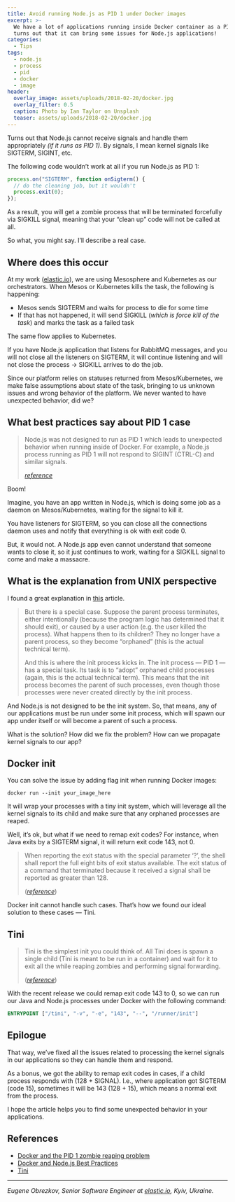 ```yaml
---
title: Avoid running Node.js as PID 1 under Docker images
excerpt: >-
  We have a lot of applications running inside Docker container as a PID 1. But,
  turns out that it can bring some issues for Node.js applications!
categories:
  - Tips
tags:
  - node.js
  - process
  - pid
  - docker
  - image
header:
  overlay_image: assets/uploads/2018-02-20/docker.jpg
  overlay_filter: 0.5
  caption: Photo by Ian Taylor on Unsplash
  teaser: assets/uploads/2018-02-20/docker.jpg
---
```


Turns out that Node.js cannot receive signals and handle them appropriately _(if
it runs as PID 1)_. By signals, I mean kernel signals like SIGTERM, SIGINT, etc.

The following code wouldn’t work at all if you run Node.js as PID 1:

```javascript
process.on("SIGTERM", function onSigterm() {
  // do the cleaning job, but it wouldn't
  process.exit(0);
});
```

As a result, you will get a zombie process that will be terminated forcefully
via SIGKILL signal, meaning that your “clean up” code will not be called at all.

So what, you might say. I’ll describe a real case.

## Where does this occur

At my work ([elastic.io](https://elastic.io)), we are using Mesosphere and
Kubernetes as our orchestrators. When Mesos or Kubernetes kills the task, the
following is happening:

- Mesos sends SIGTERM and waits for process to die for some time
- If that has not happened, it will send SIGKILL (_which is force kill of the
  task_) and marks the task as a failed task

The same flow applies to Kubernetes.

If you have Node.js application that listens for RabbitMQ messages, and you will
not close all the listeners on SIGTERM, it will continue listening and will not
close the process -> SIGKILL arrives to do the job.

Since our platform relies on statuses returned from Mesos/Kubernetes, we make
false assumptions about state of the task, bringing to us unknown issues and
wrong behavior of the platform. We never wanted to have unexpected behavior, did
we?

## What best practices say about PID 1 case

> Node.js was not designed to run as PID 1 which leads to unexpected behavior
> when running inside of Docker. For example, a Node.js process running as PID 1
> will not respond to SIGINT (CTRL-C) and similar signals.
>
> [_reference_](https://github.com/nodejs/docker-node/blob/master/docs/BestPractices.md#handling-kernel-signals)

Boom!

Imagine, you have an app written in Node.js, which is doing some job as a daemon
on Mesos/Kubernetes, waiting for the signal to kill it.

You have listeners for SIGTERM, so you can close all the connections daemon uses
and notify that everything is ok with exit code 0.

But, it would not. A Node.js app even cannot understand that someone wants to
close it, so it just continues to work, waiting for a SIGKILL signal to come and
make a massacre.

## What is the explanation from UNIX perspective

I found a great explanation in
[this](https://blog.phusion.nl/2015/01/20/docker-and-the-pid-1-zombie-reaping-problem/)
article.

> But there is a special case. Suppose the parent process terminates, either
> intentionally (because the program logic has determined that it should exit),
> or caused by a user action (e.g. the user killed the process). What happens
> then to its children? They no longer have a parent process, so they become
> “orphaned” (this is the actual technical term).
>
> And this is where the init process kicks in. The init process — PID 1 — has a
> special task. Its task is to “adopt” orphaned child processes (again, this is
> the actual technical term). This means that the init process becomes the
> parent of such processes, even though those processes were never created
> directly by the init process.

And Node.js is not designed to be the init system. So, that means, any of our
applications must be run under some init process, which will spawn our app under
itself or will become a parent of such a process.

What is the solution? How did we fix the problem? How can we propagate kernel
signals to our app?

## Docker init

You can solve the issue by adding flag init when running Docker images:

```shell
docker run --init your_image_here
```

It will wrap your processes with a tiny init system, which will leverage all the
kernel signals to its child and make sure that any orphaned processes are
reaped.

Well, it’s ok, but what if we need to remap exit codes? For instance, when Java
exits by a SIGTERM signal, it will return exit code 143, not 0.

> When reporting the exit status with the special parameter ‘?’, the shell shall
> report the full eight bits of exit status available. The exit status of a
> command that terminated because it received a signal shall be reported as
> greater than 128.
>
> ([_reference_](https://pubs.opengroup.org/onlinepubs/009695399/utilities/xcu_chap02.html#tag_02_08_02))

Docker init cannot handle such cases. That’s how we found our ideal solution to
these cases — Tini.

## Tini

> Tini is the simplest init you could think of. All Tini does is spawn a single
> child (Tini is meant to be run in a container) and wait for it to exit all the
> while reaping zombies and performing signal forwarding.
>
> ([_reference_](https://github.com/krallin/tini))

With the recent release we could remap exit code 143 to 0, so we can run our
Java and Node.js processes under Docker with the following command:

```dockerfile
ENTRYPOINT ["/tini", "-v", "-e", "143", "--", "/runner/init"]
```

## Epilogue

That way, we’ve fixed all the issues related to processing the kernel signals in
our applications so they can handle them and respond.

As a bonus, we got the ability to remap exit codes in cases, if a child process
responds with (128 + SIGNAL). I.e., where application got SIGTERM (code 15),
sometimes it will be 143 (128 + 15), which means a normal exit from the process.

I hope the article helps you to find some unexpected behavior in your
applications.

## References

- [Docker and the PID 1 zombie reaping problem](https://blog.phusion.nl/2015/01/20/docker-and-the-pid-1-zombie-reaping-problem/)
- [Docker and Node.js Best Practices](https://github.com/nodejs/docker-node/blob/master/docs/BestPractices.md)
- [Tini](https://github.com/krallin/tini)

---

_Eugene Obrezkov, Senior Software Engineer at [elastic.io](https://elastic.io),
Kyiv, Ukraine._
